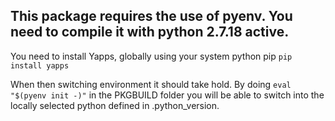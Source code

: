 This package requires the use of pyenv.
You need to compile it with python 2.7.18 active.
---
You need to install Yapps, globally using your system python pip
`pip install yapps`

When then switching environment it should take hold.
By doing `eval "$(pyenv init -)"` in the PKGBUILD folder you will
be able to switch into the locally selected python defined in .python_version.
